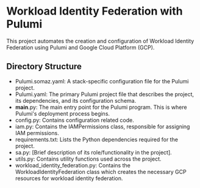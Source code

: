 # Workload Identity Federation with Pulumi
This project automates the creation and configuration of Workload Identity Federation using Pulumi and Google Cloud Platform (GCP).

## Directory Structure
- Pulumi.somaz.yaml: A stack-specific configuration file for the Pulumi project.
- Pulumi.yaml: The primary Pulumi project file that describes the project, its dependencies, and its configuration schema.
- __main__.py: The main entry point for the Pulumi program. This is where Pulumi's deployment process begins.
- config.py: Contains configuration related code.
- iam.py: Contains the IAMPermissions class, responsible for assigning IAM permissions.
- requirements.txt: Lists the Python dependencies required for the project.
- sa.py: [Brief description of its role/functionality in the project].
- utils.py: Contains utility functions used across the project.
- workload_identity_federation.py: Contains the WorkloadIdentityFederation class which creates the necessary GCP resources for workload identity federation.


